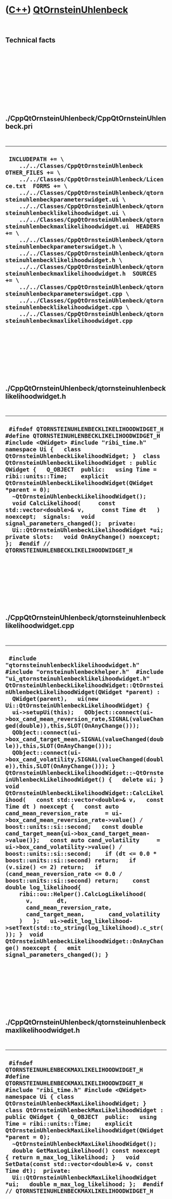 
 

 

 

 

 

([C++](Cpp.md)) [QtOrnsteinUhlenbeck](CppQtOrnsteinUhlenbeck.md)
==================================================================

 

Technical facts
---------------

 

 

 

 

 

 

./CppQtOrnsteinUhlenbeck/CppQtOrnsteinUhlenbeck.pri
---------------------------------------------------

 

  --------------------------------------------------------------------------------------------------------------------------------------------------------------------------------------------------------------------------------------------------------------------------------------------------------------------------------------------------------------------------------------------------------------------------------------------------------------------------------------------------------------------------------------------------------------------------------------------------------------------------------------------------------------------------------------------------------------------------------------------------------------------------------------------------------------------------------------------------------------------------------------------------------------------------------------------------
  ` INCLUDEPATH += \     ../../Classes/CppQtOrnsteinUhlenbeck  OTHER_FILES += \     ../../Classes/CppQtOrnsteinUhlenbeck/Licence.txt  FORMS += \     ../../Classes/CppQtOrnsteinUhlenbeck/qtornsteinuhlenbeckparameterswidget.ui \     ../../Classes/CppQtOrnsteinUhlenbeck/qtornsteinuhlenbecklikelihoodwidget.ui \     ../../Classes/CppQtOrnsteinUhlenbeck/qtornsteinuhlenbeckmaxlikelihoodwidget.ui  HEADERS += \     ../../Classes/CppQtOrnsteinUhlenbeck/qtornsteinuhlenbeckparameterswidget.h \     ../../Classes/CppQtOrnsteinUhlenbeck/qtornsteinuhlenbecklikelihoodwidget.h \     ../../Classes/CppQtOrnsteinUhlenbeck/qtornsteinuhlenbeckmaxlikelihoodwidget.h  SOURCES += \     ../../Classes/CppQtOrnsteinUhlenbeck/qtornsteinuhlenbeckparameterswidget.cpp \     ../../Classes/CppQtOrnsteinUhlenbeck/qtornsteinuhlenbecklikelihoodwidget.cpp \     ../../Classes/CppQtOrnsteinUhlenbeck/qtornsteinuhlenbeckmaxlikelihoodwidget.cpp`
  --------------------------------------------------------------------------------------------------------------------------------------------------------------------------------------------------------------------------------------------------------------------------------------------------------------------------------------------------------------------------------------------------------------------------------------------------------------------------------------------------------------------------------------------------------------------------------------------------------------------------------------------------------------------------------------------------------------------------------------------------------------------------------------------------------------------------------------------------------------------------------------------------------------------------------------------------

 

 

 

 

 

./CppQtOrnsteinUhlenbeck/qtornsteinuhlenbecklikelihoodwidget.h
--------------------------------------------------------------

 

  --------------------------------------------------------------------------------------------------------------------------------------------------------------------------------------------------------------------------------------------------------------------------------------------------------------------------------------------------------------------------------------------------------------------------------------------------------------------------------------------------------------------------------------------------------------------------------------------------------------------------------------------------------------------------------------------------------------------------------------------------
  ` #ifndef QTORNSTEINUHLENBECKLIKELIHOODWIDGET_H #define QTORNSTEINUHLENBECKLIKELIHOODWIDGET_H  #include <QWidget> #include "ribi_time.h"  namespace Ui {   class QtOrnsteinUhlenbeckLikelihoodWidget; }  class QtOrnsteinUhlenbeckLikelihoodWidget : public QWidget {   Q_OBJECT  public:   using Time = ribi::units::Time;    explicit QtOrnsteinUhlenbeckLikelihoodWidget(QWidget *parent = 0);   ~QtOrnsteinUhlenbeckLikelihoodWidget();    void CalcLikelihood(     const std::vector<double>& v,     const Time dt   ) noexcept;  signals:   void signal_parameters_changed();  private:   Ui::QtOrnsteinUhlenbeckLikelihoodWidget *ui;  private slots:   void OnAnyChange() noexcept; };  #endif // QTORNSTEINUHLENBECKLIKELIHOODWIDGET_H`
  --------------------------------------------------------------------------------------------------------------------------------------------------------------------------------------------------------------------------------------------------------------------------------------------------------------------------------------------------------------------------------------------------------------------------------------------------------------------------------------------------------------------------------------------------------------------------------------------------------------------------------------------------------------------------------------------------------------------------------------------------

 

 

 

 

 

./CppQtOrnsteinUhlenbeck/qtornsteinuhlenbecklikelihoodwidget.cpp
----------------------------------------------------------------

 

  ---------------------------------------------------------------------------------------------------------------------------------------------------------------------------------------------------------------------------------------------------------------------------------------------------------------------------------------------------------------------------------------------------------------------------------------------------------------------------------------------------------------------------------------------------------------------------------------------------------------------------------------------------------------------------------------------------------------------------------------------------------------------------------------------------------------------------------------------------------------------------------------------------------------------------------------------------------------------------------------------------------------------------------------------------------------------------------------------------------------------------------------------------------------------------------------------------------------------------------------------------------------------------------------------------------------------------------------------------------------------------------------------------------------------------------------------------------------------------------------------------------------------------------------------------------------------------------------------------------------------------------------------------------------------------------------------------------------------
  ` #include "qtornsteinuhlenbecklikelihoodwidget.h"  #include "ornsteinuhlenbeckhelper.h"  #include "ui_qtornsteinuhlenbecklikelihoodwidget.h"   QtOrnsteinUhlenbeckLikelihoodWidget::QtOrnsteinUhlenbeckLikelihoodWidget(QWidget *parent) :   QWidget(parent),   ui(new Ui::QtOrnsteinUhlenbeckLikelihoodWidget) {   ui->setupUi(this);   QObject::connect(ui->box_cand_mean_reversion_rate,SIGNAL(valueChanged(double)),this,SLOT(OnAnyChange()));   QObject::connect(ui->box_cand_target_mean,SIGNAL(valueChanged(double)),this,SLOT(OnAnyChange()));   QObject::connect(ui->box_cand_volatility,SIGNAL(valueChanged(double)),this,SLOT(OnAnyChange())); }  QtOrnsteinUhlenbeckLikelihoodWidget::~QtOrnsteinUhlenbeckLikelihoodWidget() {   delete ui; }  void QtOrnsteinUhlenbeckLikelihoodWidget::CalcLikelihood(   const std::vector<double>& v,   const Time dt ) noexcept {   const auto cand_mean_reversion_rate     = ui->box_cand_mean_reversion_rate->value() / boost::units::si::second;   const double cand_target_mean{ui->box_cand_target_mean->value()};   const auto cand_volatility     = ui->box_cand_volatility->value() / boost::units::si::second;    if (dt <= 0.0 * boost::units::si::second) return;   if (v.size() <= 2) return;   if (cand_mean_reversion_rate <= 0.0 / boost::units::si::second) return;    const double log_likelihood{     ribi::ou::Helper().CalcLogLikelihood(       v,       dt,       cand_mean_reversion_rate,       cand_target_mean,       cand_volatility     )   };   ui->edit_log_likelihood->setText(std::to_string(log_likelihood).c_str()); }  void QtOrnsteinUhlenbeckLikelihoodWidget::OnAnyChange() noexcept {   emit signal_parameters_changed(); }`
  ---------------------------------------------------------------------------------------------------------------------------------------------------------------------------------------------------------------------------------------------------------------------------------------------------------------------------------------------------------------------------------------------------------------------------------------------------------------------------------------------------------------------------------------------------------------------------------------------------------------------------------------------------------------------------------------------------------------------------------------------------------------------------------------------------------------------------------------------------------------------------------------------------------------------------------------------------------------------------------------------------------------------------------------------------------------------------------------------------------------------------------------------------------------------------------------------------------------------------------------------------------------------------------------------------------------------------------------------------------------------------------------------------------------------------------------------------------------------------------------------------------------------------------------------------------------------------------------------------------------------------------------------------------------------------------------------------------------------

 

 

 

 

 

./CppQtOrnsteinUhlenbeck/qtornsteinuhlenbeckmaxlikelihoodwidget.h
-----------------------------------------------------------------

 

  -------------------------------------------------------------------------------------------------------------------------------------------------------------------------------------------------------------------------------------------------------------------------------------------------------------------------------------------------------------------------------------------------------------------------------------------------------------------------------------------------------------------------------------------------------------------------------------------------------------------------------------------------------------------------------------------------------------------------------------------------------------
  ` #ifndef QTORNSTEINUHLENBECKMAXLIKELIHOODWIDGET_H #define QTORNSTEINUHLENBECKMAXLIKELIHOODWIDGET_H  #include "ribi_time.h" #include <QWidget>  namespace Ui { class QtOrnsteinUhlenbeckMaxLikelihoodWidget; }  class QtOrnsteinUhlenbeckMaxLikelihoodWidget : public QWidget {   Q_OBJECT  public:   using Time = ribi::units::Time;    explicit QtOrnsteinUhlenbeckMaxLikelihoodWidget(QWidget *parent = 0);   ~QtOrnsteinUhlenbeckMaxLikelihoodWidget();    double GetMaxLogLikelihood() const noexcept { return m_max_log_likelihood; }   void SetData(const std::vector<double>& v, const Time dt);  private:   Ui::QtOrnsteinUhlenbeckMaxLikelihoodWidget *ui;   double m_max_log_likelihood; };  #endif // QTORNSTEINUHLENBECKMAXLIKELIHOODWIDGET_H`
  -------------------------------------------------------------------------------------------------------------------------------------------------------------------------------------------------------------------------------------------------------------------------------------------------------------------------------------------------------------------------------------------------------------------------------------------------------------------------------------------------------------------------------------------------------------------------------------------------------------------------------------------------------------------------------------------------------------------------------------------------------------

 

 

 

 

 

./CppQtOrnsteinUhlenbeck/qtornsteinuhlenbeckmaxlikelihoodwidget.cpp
-------------------------------------------------------------------

 

  -----------------------------------------------------------------------------------------------------------------------------------------------------------------------------------------------------------------------------------------------------------------------------------------------------------------------------------------------------------------------------------------------------------------------------------------------------------------------------------------------------------------------------------------------------------------------------------------------------------------------------------------------------------------------------------------------------------------------------------------------------------------------------------------------------------------------------------------------------------------------------------------------------------------------------------------------------------------------------------------------------------------------------------------------------------------------------------------------------------------------------------------------------------------------------------------------------------------------------------------------------------------------------------------------------------------------------------------------------
  ` #include "qtornsteinuhlenbeckmaxlikelihoodwidget.h"  #include "ornsteinuhlenbeckhelper.h"  #include "ui_qtornsteinuhlenbeckmaxlikelihoodwidget.h"  QtOrnsteinUhlenbeckMaxLikelihoodWidget::QtOrnsteinUhlenbeckMaxLikelihoodWidget(QWidget *parent) :   QWidget(parent),   ui(new Ui::QtOrnsteinUhlenbeckMaxLikelihoodWidget),   m_max_log_likelihood{0.0} {   ui->setupUi(this); }  QtOrnsteinUhlenbeckMaxLikelihoodWidget::~QtOrnsteinUhlenbeckMaxLikelihoodWidget() {   delete ui; }  void QtOrnsteinUhlenbeckMaxLikelihoodWidget::SetData(   const std::vector<double>& v,   const Time dt ) {   auto mean_reversion_rate_hat = 0.0 / boost::units::si::second;   double target_mean_hat = 0.0;   auto volatility_hat = 0.0 / boost::units::si::second;   ribi::ou::Helper().CalcMaxLikelihood(v,dt,mean_reversion_rate_hat,target_mean_hat,volatility_hat);   ui->edit_lambda_hat->setText(std::to_string(mean_reversion_rate_hat.value()).c_str());   ui->edit_mu_hat->setText(std::to_string(target_mean_hat).c_str());   ui->edit_sigma_hat->setText(std::to_string(volatility_hat.value()).c_str());   m_max_log_likelihood     = ribi::ou::Helper().CalcLogLikelihood(       v,dt,mean_reversion_rate_hat,target_mean_hat,volatility_hat     );   ui->edit_max_log_likelihood->setText(std::to_string(m_max_log_likelihood).c_str()); }`
  -----------------------------------------------------------------------------------------------------------------------------------------------------------------------------------------------------------------------------------------------------------------------------------------------------------------------------------------------------------------------------------------------------------------------------------------------------------------------------------------------------------------------------------------------------------------------------------------------------------------------------------------------------------------------------------------------------------------------------------------------------------------------------------------------------------------------------------------------------------------------------------------------------------------------------------------------------------------------------------------------------------------------------------------------------------------------------------------------------------------------------------------------------------------------------------------------------------------------------------------------------------------------------------------------------------------------------------------------------

 

 

 

 

 

./CppQtOrnsteinUhlenbeck/qtornsteinuhlenbeckparameterswidget.h
--------------------------------------------------------------

 

  ----------------------------------------------------------------------------------------------------------------------------------------------------------------------------------------------------------------------------------------------------------------------------------------------------------------------------------------------------------------------------------------------------------------------------------------------------------------------------------------------------------------------------------------------------------------------------------------------------------------------------------------------------------------------------------------------------------------------------------------------------------------------------------------------------------------------------------------------------------------------------------------------------------------------------------------------------------------------------------------------------------------------------------------------------------------------------------------------------------
  ` #ifndef QTORNSTEINUHLENBECKPARAMETERSWIDGET_H #define QTORNSTEINUHLENBECKPARAMETERSWIDGET_H  #include "rate.h" #include "ribi_time.h" #include <QWidget>  namespace Ui { class QtOrnsteinUhlenbeckParametersWidget; }  class QtOrnsteinUhlenbeckParametersWidget : public QWidget {   Q_OBJECT  public:   using Rate = ribi::units::Rate;   using Time = ribi::units::Time;    explicit QtOrnsteinUhlenbeckParametersWidget(QWidget *parent = 0);   ~QtOrnsteinUhlenbeckParametersWidget();    double GetInitValue() const noexcept;   Time GetTimestep() const noexcept;   Time GetEndTime() const noexcept;    ///mean reversion rate: theta on Wikipedia, lambda by van den Berg   Rate GetMeanReversionRate() const noexcept;    ///Target mean: mu   double GetTargetMean() const noexcept;    ///noise: sigma   Rate GetVolatility() const noexcept;    int GetSeed() const noexcept;  signals:   void signal_parameters_changed();  private:   Ui::QtOrnsteinUhlenbeckParametersWidget *ui;  private slots:   void OnAnyChange() noexcept; };  #endif // QTORNSTEINUHLENBECKPARAMETERSWIDGET_H`
  ----------------------------------------------------------------------------------------------------------------------------------------------------------------------------------------------------------------------------------------------------------------------------------------------------------------------------------------------------------------------------------------------------------------------------------------------------------------------------------------------------------------------------------------------------------------------------------------------------------------------------------------------------------------------------------------------------------------------------------------------------------------------------------------------------------------------------------------------------------------------------------------------------------------------------------------------------------------------------------------------------------------------------------------------------------------------------------------------------------

 

 

 

 

 

./CppQtOrnsteinUhlenbeck/qtornsteinuhlenbeckparameterswidget.cpp
----------------------------------------------------------------

 

  ---------------------------------------------------------------------------------------------------------------------------------------------------------------------------------------------------------------------------------------------------------------------------------------------------------------------------------------------------------------------------------------------------------------------------------------------------------------------------------------------------------------------------------------------------------------------------------------------------------------------------------------------------------------------------------------------------------------------------------------------------------------------------------------------------------------------------------------------------------------------------------------------------------------------------------------------------------------------------------------------------------------------------------------------------------------------------------------------------------------------------------------------------------------------------------------------------------------------------------------------------------------------------------------------------------------------------------------------------------------------------------------------------------------------------------------------------------------------------------------------------------------------------------------------------------------------------------------------------------------------------------------------------------------------------------------------------------------------------------------------------------------------------------------------------------------------------------------------------------------------------------------------------------------------------------------------------------------------------------------------------------------------------------------------------------------------------------------------------------------------------------------------------------------------------------------------------------------------------------------------------------------------------------------------------------------------
  ` #include "qtornsteinuhlenbeckparameterswidget.h"  #include "ornsteinuhlenbeck.h"  #include "ui_qtornsteinuhlenbeckparameterswidget.h"  QtOrnsteinUhlenbeckParametersWidget::QtOrnsteinUhlenbeckParametersWidget(QWidget *parent) :   QWidget(parent),   ui(new Ui::QtOrnsteinUhlenbeckParametersWidget) {   ui->setupUi(this);    QObject::connect(ui->box_dt,SIGNAL(valueChanged(double)),this,SLOT(OnAnyChange()));   QObject::connect(ui->box_init_x,SIGNAL(valueChanged(double)),this,SLOT(OnAnyChange()));   QObject::connect(ui->box_t_end,SIGNAL(valueChanged(double)),this,SLOT(OnAnyChange()));   QObject::connect(ui->box_mean_reversion_rate,SIGNAL(valueChanged(double)),this,SLOT(OnAnyChange()));   QObject::connect(ui->box_target_mean,SIGNAL(valueChanged(double)),this,SLOT(OnAnyChange()));   QObject::connect(ui->box_volatility,SIGNAL(valueChanged(double)),this,SLOT(OnAnyChange()));   QObject::connect(ui->box_seed,SIGNAL(valueChanged(int)),this,SLOT(OnAnyChange())); }  QtOrnsteinUhlenbeckParametersWidget::~QtOrnsteinUhlenbeckParametersWidget() {   delete ui; }  double QtOrnsteinUhlenbeckParametersWidget::GetInitValue() const noexcept {   return ui->box_init_x->value(); }  QtOrnsteinUhlenbeckParametersWidget::Time   QtOrnsteinUhlenbeckParametersWidget::GetTimestep() const noexcept {   return ui->box_dt->value() * boost::units::si::second; }  QtOrnsteinUhlenbeckParametersWidget::Time   QtOrnsteinUhlenbeckParametersWidget::GetEndTime() const noexcept {   return ui->box_t_end->value() * boost::units::si::second; }  QtOrnsteinUhlenbeckParametersWidget::Rate   QtOrnsteinUhlenbeckParametersWidget::GetMeanReversionRate() const noexcept {   return ui->box_mean_reversion_rate->value() / boost::units::si::second; }  double QtOrnsteinUhlenbeckParametersWidget::GetTargetMean() const noexcept {   return ui->box_target_mean->value(); }  QtOrnsteinUhlenbeckParametersWidget::Rate   QtOrnsteinUhlenbeckParametersWidget::GetVolatility() const noexcept {   return ui->box_volatility->value() / boost::units::si::second; }  int QtOrnsteinUhlenbeckParametersWidget::GetSeed() const noexcept {   return ui->box_seed->value(); }  void QtOrnsteinUhlenbeckParametersWidget::OnAnyChange() noexcept {   emit signal_parameters_changed(); }`
  ---------------------------------------------------------------------------------------------------------------------------------------------------------------------------------------------------------------------------------------------------------------------------------------------------------------------------------------------------------------------------------------------------------------------------------------------------------------------------------------------------------------------------------------------------------------------------------------------------------------------------------------------------------------------------------------------------------------------------------------------------------------------------------------------------------------------------------------------------------------------------------------------------------------------------------------------------------------------------------------------------------------------------------------------------------------------------------------------------------------------------------------------------------------------------------------------------------------------------------------------------------------------------------------------------------------------------------------------------------------------------------------------------------------------------------------------------------------------------------------------------------------------------------------------------------------------------------------------------------------------------------------------------------------------------------------------------------------------------------------------------------------------------------------------------------------------------------------------------------------------------------------------------------------------------------------------------------------------------------------------------------------------------------------------------------------------------------------------------------------------------------------------------------------------------------------------------------------------------------------------------------------------------------------------------------------------

 

 

 

 

 

 


